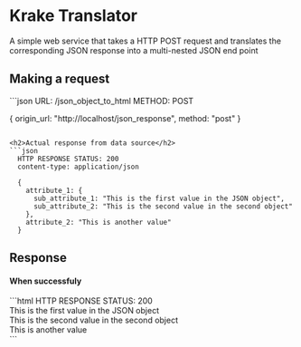 Krake Translator
===

A simple web service that takes a HTTP POST request and translates the corresponding JSON response into a multi-nested JSON
end point

<h2>Making a request</h2>
```json
  URL: /json_object_to_html
  METHOD: POST

  {
    origin_url: "http://localhost/json_response",
    method: "post"
  }
```

<h2>Actual response from data source</h2>
```json
  HTTP RESPONSE STATUS: 200
  content-type: application/json

  {
    attribute_1: {
      sub_attribute_1: "This is the first value in the JSON object",
      sub_attribute_2: "This is the second value in the second object"
    },
    attribute_2: "This is another value"
  }
```

<h2>Response</h2>
<h4>When successfuly</h4>
```html
  HTTP RESPONSE STATUS: 200

  <html>
    <body>
      <div id="attribute_1">
        <div id="sub_attribute_1">
          This is the first value in the JSON object
        </div>
        <div id="sub_attribute_2">
          This is the second value in the second object
        </div>      
      </div>
      <div id="attribute_2">
        This is another value
      </div>
    </body>
  </html>
```


